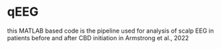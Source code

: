 # qEEG
this MATLAB based code is the pipeline used for analysis of scalp EEG in patients before and after CBD initiation in Armstrong et al., 2022
